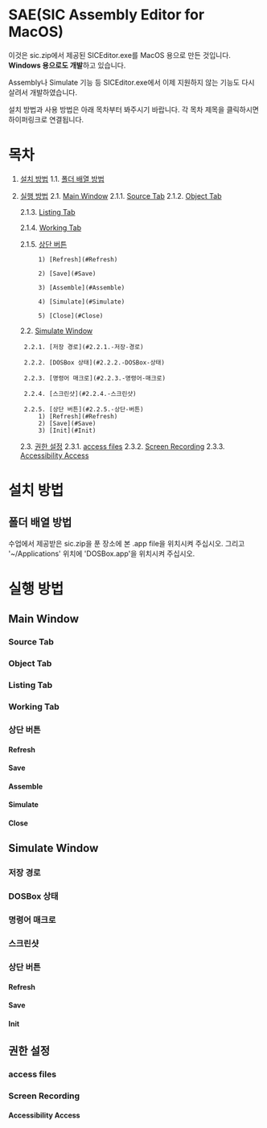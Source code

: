 # SAE(SIC Assembly Editor for MacOS)
이것은 sic.zip에서 제공된 SICEditor.exe를 MacOS 용으로 만든 것입니다.
**Windows 용으로도 개발**하고 있습니다.

Assembly나 Simulate 기능 등 SICEditor.exe에서 이제 지원하지 않는 기능도
다시 살려서 개발하였습니다.

설치 방법과 사용 방법은 아래 목차부터 봐주시기 바랍니다.
각 목차 제목을 클릭하시면 하이퍼링크로 연결됩니다.

# 목차
1. [설치 방법](#1.-설치-방법)
   1.1. [폴더 배열 방법](#1.1.-폴더-배열-방법)
2. [실행 방법](#2.-실행-방법)
   2.1. [Main Window](#2.1.-Main-Window)
     2.1.1. [Source Tab](#2.1.1.-Source-Tab)
     2.1.2. [Object Tab](#2.1.2.-Object-Tab)

    2.1.3. [Listing Tab](#2.1.3.-Listing-Tab)

    2.1.4. [Working Tab](#2.1.4.-Working-Tab)

    2.1.5. [상단 버튼](#2.1.5.-상단-버튼)

            1) [Refresh](#Refresh)

            2) [Save](#Save)

            3) [Assemble](#Assemble)

            4) [Simulate](#Simulate)

            5) [Close](#Close)

    2.2. [Simulate Window](#2.2.-Simulate-Window)

        2.2.1. [저장 경로](#2.2.1.-저장-경로)

        2.2.2. [DOSBox 상태](#2.2.2.-DOSBox-상태)

        2.2.3. [명령어 매크로](#2.2.3.-명령어-매크로)

        2.2.4. [스크린샷](#2.2.4.-스크린샷)

        2.2.5. [상단 버튼](#2.2.5.-상단-버튼)
            1) [Refresh](#Refresh)
            2) [Save](#Save)
            3) [Init](#Init)
    2.3. [권한 설정](#2.3.-권한-설정)
        2.3.1. [access files](#2.3.1.-access-files)
        2.3.2. [Screen Recording](#2.3.2.-Screen-Recording)
        2.3.3. [Accessibility Access](#2.3.3.-Accessibility-Access)

# 설치 방법

## 폴더 배열 방법
수업에서 제공받은 sic.zip을 푼 장소에 본 .app file을 위치시켜 주십시오.
그리고 '~/Applications' 위치에 'DOSBox.app'을 위치시켜 주십시오.

# 실행 방법

## Main Window


### Source Tab

### Object Tab

### Listing Tab

### Working Tab

### 상단 버튼

#### Refresh

#### Save

#### Assemble

#### Simulate

#### Close

## Simulate Window

### 저장 경로

### DOSBox 상태

### 명령어 매크로

### 스크린샷

### 상단 버튼

#### Refresh

#### Save

#### Init

## 권한 설정

### access files

### Screen Recording

#### Accessibility Access
